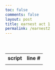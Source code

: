 ```yaml
---
toc: false
comments: false
layout: post
title: earnest act 1
permalink: /earnest2
---
```

<style>
    td {
        border-bottom: 0;
        vertical-align: top;
    }

    table {
        white-space: pre;
    }
</style>

<table id = "table">
    <tr>
        <th>script</th>
        <th>line #</th>
    </tr>
    <tr>
        <td id="bruh"></td>
        <td id="linetable"></td>
    </tr>
</table>

<script>
    var script = []
    var raw = ""

    function getScript() {
        fetch('{{site.baseurl}}/assets/earnest/act-i.txt')
            .then(response => response.text())
            .then(list => {

            raw = list
            script = list.split("\n")
            setText()
        })

        
    }

    function setText() {
        console.log('run')

        var lineCount = 1
        var helpme = ""

        document.getElementById('bruh').innerHTML = raw

        for (let i = 0; i < script.length; i ++) {
            var line = script[i]

            helpme += "\n"

            if (line != "" || line != line.toUpperCase() || line[0] != "[") {
                helpme += lineCount
                lineCount ++
            }

            else {
                helpme += "\n"
            }
        }

        document.getElementById('linetable').innerHTML = helpme
    }

    getScript();
</script>